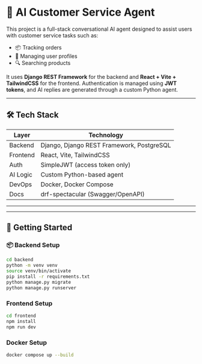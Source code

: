# 🤖 AI Customer Service Agent

This project is a full-stack conversational AI agent designed to assist users with customer service tasks such as:

- 📦 Tracking orders
- 👤 Managing user profiles
- 🔍 Searching products

It uses **Django REST Framework** for the backend and **React + Vite + TailwindCSS** for the frontend. Authentication is managed using **JWT tokens**, and AI replies are generated through a custom Python agent.

---

## 🛠️ Tech Stack

| Layer        | Technology                            |
|--------------|----------------------------------------|
| Backend      | Django, Django REST Framework, PostgreSQL |
| Frontend     | React, Vite, TailwindCSS               |
| Auth         | SimpleJWT (access token only)          |
| AI Logic     | Custom Python-based agent              |
| DevOps       | Docker, Docker Compose                 |
| Docs         | drf-spectacular (Swagger/OpenAPI)      |

---

---

## 🚀 Getting Started

### 📦 Backend Setup

```bash
cd backend
python -m venv venv
source venv/bin/activate
pip install -r requirements.txt
python manage.py migrate
python manage.py runserver
```
### Frontend Setup
```bash
cd frontend
npm install
npm run dev
```

### Docker Setup
```bash
docker compose up --build
```

